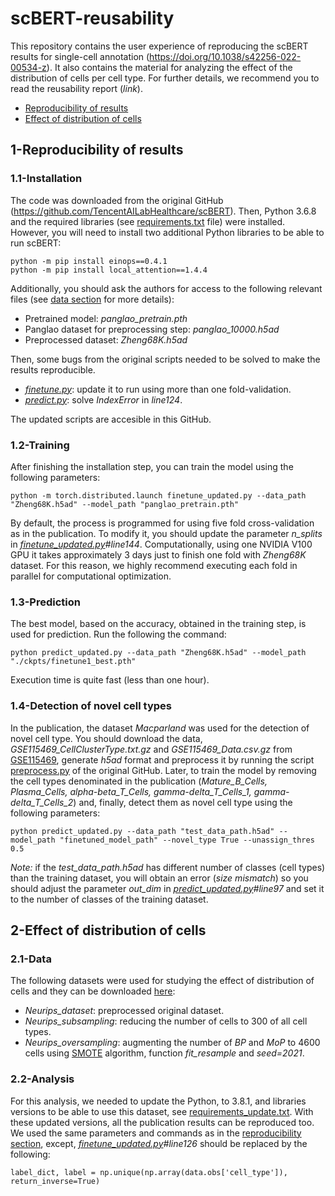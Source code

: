 # scBERT-reusability
This repository contains the user experience of reproducing the scBERT results for single-cell annotation (https://doi.org/10.1038/s42256-022-00534-z). It also contains the material for analyzing the effect of the distribution of cells per cell type. For further details, we recommend you to read the reusability report (*link*).

* [Reproducibility of results](#1-reproducibility-of-results)
* [Effect of distribution of cells](#2-effect-of-distribution-of-cells)

## 1-Reproducibility of results
### 1.1-Installation
The code was downloaded from the original GitHub (https://github.com/TencentAILabHealthcare/scBERT). Then, Python 3.6.8 and the required libraries (see [requirements.txt](https://github.com/TencentAILabHealthcare/scBERT/blob/master/requirements.txt) file) were installed. However, you will need to install two additional Python libraries to be able to run scBERT:
```	
python -m pip install einops==0.4.1
python -m pip install local_attention==1.4.4
```	
Additionally, you should ask the authors for access to the following relevant files (see [data section](https://github.com/TencentAILabHealthcare/scBERT#data) for more details):

* Pretrained model: *panglao_pretrain.pth*
* Panglao dataset for preprocessing step: *panglao_10000.h5ad*
* Preprocessed dataset: *Zheng68K.h5ad*

Then, some bugs from the original scripts needed to be solved to make the results reproducible.
* *[finetune.py](https://github.com/TencentAILabHealthcare/scBERT/blob/master/finetune.py)*: update it to run using more than one fold-validation.
* *[predict.py](https://github.com/TencentAILabHealthcare/scBERT/blob/master/predict.py)*: solve *IndexError* in *line124*.

The updated scripts are accesible in this GitHub.
### 1.2-Training
After finishing the installation step, you can train the model using the following parameters:
```
python -m torch.distributed.launch finetune_updated.py --data_path "Zheng68K.h5ad" --model_path "panglao_pretrain.pth"
```
By default, the process is programmed for using five fold cross-validation as in the publication. To modify it, you should update the parameter *n_splits* in *[finetune_updated.py](https://github.com/TranslationalBioinformaticsUnit/scbert-reusability/blob/main/finetune_updated.py)#line144*.
Computationally, using one NVIDIA V100 GPU it takes approximately 3 days just to finish one fold with *Zheng68K* dataset. For this reason, we highly recommend executing each fold in parallel for computational optimization.
### 1.3-Prediction
The best model, based on the accuracy, obtained in the training step, is used for prediction. Run the following the command:
```
python predict_updated.py --data_path "Zheng68K.h5ad" --model_path "./ckpts/finetune1_best.pth"
```
Execution time is quite fast (less than one hour).
### 1.4-Detection of novel cell types
In the publication, the dataset *Macparland* was used for the detection of novel cell type. You should download the data, *GSE115469_CellClusterType.txt.gz* and *GSE115469_Data.csv.gz* from [GSE115469](https://www.ncbi.nlm.nih.gov/geo/query/acc.cgi?acc=GSE115469), generate *h5ad* format and preprocess it by running the script [preprocess.py](https://github.com/TencentAILabHealthcare/scBERT/blob/master/preprocess.py) of the original GitHub. Later, to train the model by removing the cell types denominated in the publication (*Mature_B_Cells, Plasma_Cells, alpha-beta_T_Cells, gamma-delta_T_Cells_1, gamma-delta_T_Cells_2*) and, finally, detect them as novel cell type using the following parameters:
```
python predict_updated.py --data_path "test_data_path.h5ad" --model_path "finetuned_model_path" --novel_type True --unassign_thres 0.5  
```
*Note:* if the *test_data_path.h5ad* has different number of classes (cell types) than the training dataset, you will obtain an error (*size mismatch*) so you should adjust the parameter *out_dim* in *[predict_updated.py](https://github.com/TranslationalBioinformaticsUnit/scbert-reusability/blob/main/predict_updated.py)#line97* and set it to the number of classes of the training dataset.
## 2-Effect of distribution of cells
### 2.1-Data
The following datasets were used for studying the effect of distribution of cells and they can be downloaded [here](https://figshare.com/projects/scbert-reusability/157203):

* *Neurips_dataset*: preprocessed original dataset.
* *Neurips_subsampling*: reducing the number of cells to 300 of all cell types.
* *Neurips_oversampling*: augmenting the number of *BP* and *MoP* to 4600 cells using [SMOTE](https://imbalanced-learn.org/stable/references/generated/imblearn.over_sampling.SMOTE.html) algorithm, function *fit_resample* and *seed=2021*.
	
### 2.2-Analysis
For this analysis, we needed to update the Python, to 3.8.1, and libraries versions to be able to use this dataset, see [requirements_update.txt](https://github.com/TranslationalBioinformaticsUnit/scbert-reusability/blob/main/requirements_update.txt). With these updated versions, all the publication results can be reproduced too. We used the same parameters and commands as in the [reproducibility section](#1-reproducibility-of-results), except, *[finetune_updated.py](https://github.com/TranslationalBioinformaticsUnit/scbert-reusability/blob/main/finetune_updated.py)#line126* should be replaced by the following:
```
label_dict, label = np.unique(np.array(data.obs['cell_type']), return_inverse=True)
```

